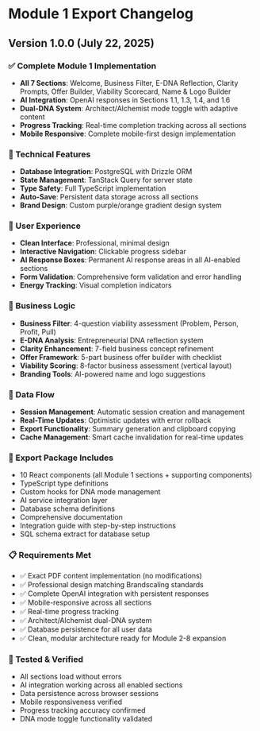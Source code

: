 # Module 1 Export Changelog

## Version 1.0.0 (July 22, 2025)

### ✅ Complete Module 1 Implementation
- **All 7 Sections**: Welcome, Business Filter, E-DNA Reflection, Clarity Prompts, Offer Builder, Viability Scorecard, Name & Logo Builder
- **AI Integration**: OpenAI responses in Sections 1.1, 1.3, 1.4, and 1.6
- **Dual-DNA System**: Architect/Alchemist mode toggle with adaptive content
- **Progress Tracking**: Real-time completion tracking across all sections
- **Mobile Responsive**: Complete mobile-first design implementation

### 🔧 Technical Features
- **Database Integration**: PostgreSQL with Drizzle ORM
- **State Management**: TanStack Query for server state
- **Type Safety**: Full TypeScript implementation
- **Auto-Save**: Persistent data storage across all sections
- **Brand Design**: Custom purple/orange gradient design system

### 📱 User Experience
- **Clean Interface**: Professional, minimal design
- **Interactive Navigation**: Clickable progress sidebar
- **AI Response Boxes**: Permanent AI response areas in all AI-enabled sections
- **Form Validation**: Comprehensive form validation and error handling
- **Energy Tracking**: Visual completion indicators

### 🎯 Business Logic
- **Business Filter**: 4-question viability assessment (Problem, Person, Profit, Pull)
- **E-DNA Analysis**: Entrepreneurial DNA reflection system
- **Clarity Enhancement**: 7-field business concept refinement
- **Offer Framework**: 5-part business offer builder with checklist
- **Viability Scoring**: 8-factor business assessment (vertical layout)
- **Branding Tools**: AI-powered name and logo suggestions

### 🔄 Data Flow
- **Session Management**: Automatic session creation and management
- **Real-Time Updates**: Optimistic updates with error rollback
- **Export Functionality**: Summary generation and clipboard copying
- **Cache Management**: Smart cache invalidation for real-time updates

### 🚀 Export Package Includes
- 10 React components (all Module 1 sections + supporting components)
- TypeScript type definitions
- Custom hooks for DNA mode management
- AI service integration layer
- Database schema definitions
- Comprehensive documentation
- Integration guide with step-by-step instructions
- SQL schema extract for database setup

### 📋 Requirements Met
- ✅ Exact PDF content implementation (no modifications)
- ✅ Professional design matching Brandscaling standards
- ✅ Complete OpenAI integration with persistent responses
- ✅ Mobile-responsive across all sections
- ✅ Real-time progress tracking
- ✅ Architect/Alchemist dual-DNA system
- ✅ Database persistence for all user data
- ✅ Clean, modular architecture ready for Module 2-8 expansion

### 🔧 Tested & Verified
- All sections load without errors
- AI integration working across all enabled sections
- Data persistence across browser sessions
- Mobile responsiveness verified
- Progress tracking accuracy confirmed
- DNA mode toggle functionality validated